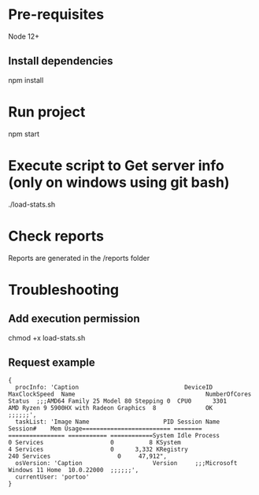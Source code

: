 # Pre-requisites
Node 12+

## Install dependencies
npm install

# Run project
npm start

# Execute script to Get server info (only on windows using git bash)
./load-stats.sh

# Check reports
Reports are generated in the /reports folder

# Troubleshooting

## Add execution permission
chmod +x load-stats.sh


## Request example
```
{
  procInfo: 'Caption                              DeviceID  MaxClockSpeed  Name                                     NumberOfCores  Status  ;;;AMD64 Family 25 Model 80 Stepping 0  CPU0      3301           AMD Ryzen 9 5900HX with Radeon Graphics  8              OK      ;;;;;;',
  taskList: 'Image Name                     PID Session Name        Session#    Mem Usage========================= ======== ================ =========== ============System Idle Process              0 Services                   0          8 KSystem                           4 Services                   0      3,332 KRegistry                       240 Services                   0     47,912",
  osVersion: 'Caption                    Version     ;;;Microsoft Windows 11 Home  10.0.22000  ;;;;;;',
  currentUser: 'portoo'
}
```
